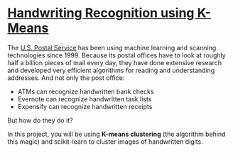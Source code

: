 # [Handwriting Recognition using K-Means](https://www.codecademy.com/courses/machine-learning/projects/clustering)

The [U.S. Postal Service](https://www.govexec.com/federal-news/1999/02/postal-service-tests-handwriting-recognition-system/1746/)
has been using machine learning and scanning technologies since 1999. 
Because its postal offices have to look at roughly half a billion pieces of mail every day, they have done extensive research and developed very efficient algorithms for reading and understanding addresses. 
And not only the post office:
* ATMs can recognize handwritten bank checks
* Evernote can recognize handwritten task lists
* Expensify can recognize handwritten receipts

But how do they do it?

In this project, you will be using **K-means clustering** (the algorithm behind this magic) and scikit-learn to cluster images of handwritten digits.
